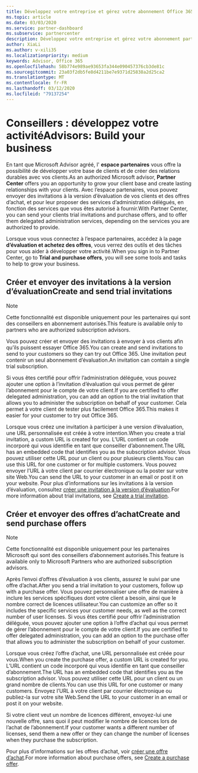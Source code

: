 ```yaml
---
title: Développez votre entreprise et gérez votre abonnement Office 365 Partner | Espace partenaires
ms.topic: article
ms.date: 03/03/2020
ms.service: partner-dashboard
ms.subservice: partnercenter
description: Développez votre entreprise et gérez votre abonnement partenaire Office 365 pour les conseillers
author: XiaLi
ms.author: v-xili35
ms.localizationpriority: medium
keywords: Advisor, Office 365
ms.openlocfilehash: 58b774e989ae93653fa344e090457376cb3de81c
ms.sourcegitcommit: 23a03f2db5fe8d4211be7e9371d25838a2d25ca2
ms.translationtype: MT
ms.contentlocale: fr-FR
ms.lasthandoff: 03/12/2020
ms.locfileid: "79137254"
---
```

# <a name="advisors-build-your-business"></a><span data-ttu-id="bb31a-104">Conseillers : développez votre activité</span><span class="sxs-lookup"><span data-stu-id="bb31a-104">Advisors: Build your business</span></span>

<span data-ttu-id="bb31a-105">En tant que Microsoft Advisor agréé, l' **espace partenaires** vous offre la possibilité de développer votre base de clients et de créer des relations durables avec vos clients.</span><span class="sxs-lookup"><span data-stu-id="bb31a-105">As an authorized Microsoft advisor, **Partner Center** offers you an opportunity to grow your client base and create lasting relationships with your clients.</span></span> <span data-ttu-id="bb31a-106">Avec l’espace partenaires, vous pouvez envoyer des invitations à la version d’évaluation de vos clients et des offres d’achat, et pour leur proposer des services d’administration délégués, en fonction des services que vous êtes autorisé à fournir.</span><span class="sxs-lookup"><span data-stu-id="bb31a-106">With Partner Center, you can send your clients trial invitations and purchase offers, and to offer them delegated administration services, depending on the services you are authorized to provide.</span></span>

<span data-ttu-id="bb31a-107">Lorsque vous vous connectez à l’espace partenaires, accédez à la page **d’évaluation et achetez des offres**, vous verrez des outils et des tâches pour vous aider à développer votre activité.</span><span class="sxs-lookup"><span data-stu-id="bb31a-107">When you sign in to Partner Center, go to **Trial and purchase offers**, you will see some tools and tasks to help to grow your business.</span></span>

## <a name="create-and-send-trial-invitations"></a><span data-ttu-id="bb31a-108">Créer et envoyer des invitations à la version d’évaluation</span><span class="sxs-lookup"><span data-stu-id="bb31a-108">Create and send trial invitations</span></span>

> [!NOTE]
> <span data-ttu-id="bb31a-109">Cette fonctionnalité est disponible uniquement pour les partenaires qui sont des conseillers en abonnement autorisés.</span><span class="sxs-lookup"><span data-stu-id="bb31a-109">This feature is available only to partners who are authorized subscription advisors.</span></span>

<span data-ttu-id="bb31a-110">Vous pouvez créer et envoyer des invitations à envoyer à vos clients afin qu’ils puissent essayer Office 365.</span><span class="sxs-lookup"><span data-stu-id="bb31a-110">You can create and send invitations to send to your customers so they can try out Office 365.</span></span> <span data-ttu-id="bb31a-111">Une invitation peut contenir un seul abonnement d’évaluation.</span><span class="sxs-lookup"><span data-stu-id="bb31a-111">An invitation can contain a single trial subscription.</span></span>

<span data-ttu-id="bb31a-112">Si vous êtes certifié pour offrir l’administration déléguée, vous pouvez ajouter une option à l’invitation d’évaluation qui vous permet de gérer l’abonnement pour le compte de votre client.</span><span class="sxs-lookup"><span data-stu-id="bb31a-112">If you are certified to offer delegated administration, you can add an option to the trial invitation that allows you to administer the subscription on behalf of your customer.</span></span> <span data-ttu-id="bb31a-113">Cela permet à votre client de tester plus facilement Office 365.</span><span class="sxs-lookup"><span data-stu-id="bb31a-113">This makes it easier for your customer to try out Office 365.</span></span>

<span data-ttu-id="bb31a-114">Lorsque vous créez une invitation à participer à une version d’évaluation, une URL personnalisée est créée à votre intention.</span><span class="sxs-lookup"><span data-stu-id="bb31a-114">When you create a trial invitation, a custom URL is created for you.</span></span> <span data-ttu-id="bb31a-115">L’URL contient un code incorporé qui vous identifie en tant que conseiller d’abonnement.</span><span class="sxs-lookup"><span data-stu-id="bb31a-115">The URL has an embedded code that identifies you as the subscription advisor.</span></span> <span data-ttu-id="bb31a-116">Vous pouvez utiliser cette URL pour un client ou pour plusieurs clients.</span><span class="sxs-lookup"><span data-stu-id="bb31a-116">You can use this URL for one customer or for multiple customers.</span></span> <span data-ttu-id="bb31a-117">Vous pouvez envoyer l’URL à votre client par courrier électronique ou la poster sur votre site Web.</span><span class="sxs-lookup"><span data-stu-id="bb31a-117">You can send the URL to your customer in an email or post it on your website.</span></span>
<span data-ttu-id="bb31a-118">Pour plus d’informations sur les invitations à la version d’évaluation, consultez [créer une invitation à la version d’évaluation](advisors-create-a-trial-invitation.md).</span><span class="sxs-lookup"><span data-stu-id="bb31a-118">For more information about trial invitations, see [Create a trial invitation](advisors-create-a-trial-invitation.md).</span></span>

## <a name="create-and-send-purchase-offers"></a><span data-ttu-id="bb31a-119">Créer et envoyer des offres d’achat</span><span class="sxs-lookup"><span data-stu-id="bb31a-119">Create and send purchase offers</span></span>

> [!NOTE]
> <span data-ttu-id="bb31a-120">Cette fonctionnalité est disponible uniquement pour les partenaires Microsoft qui sont des conseillers d’abonnement autorisés.</span><span class="sxs-lookup"><span data-stu-id="bb31a-120">This feature is available only to Microsoft Partners who are authorized subscription advisors.</span></span>

<span data-ttu-id="bb31a-121">Après l’envoi d’offres d’évaluation à vos clients, assurez le suivi par une offre d’achat.</span><span class="sxs-lookup"><span data-stu-id="bb31a-121">After you send a trial invitation to your customers, follow up with a purchase offer.</span></span> <span data-ttu-id="bb31a-122">Vous pouvez personnaliser une offre de manière à inclure les services spécifiques dont votre client a besoin, ainsi que le nombre correct de licences utilisateur.</span><span class="sxs-lookup"><span data-stu-id="bb31a-122">You can customize an offer so it includes the specific services your customer needs, as well as the correct number of user licenses.</span></span> <span data-ttu-id="bb31a-123">Si vous êtes certifié pour offrir l’administration déléguée, vous pouvez ajouter une option à l’offre d’achat qui vous permet de gérer l’abonnement pour le compte de votre client.</span><span class="sxs-lookup"><span data-stu-id="bb31a-123">If you are certified to offer delegated administration, you can add an option to the purchase offer that allows you to administer the subscription on behalf of your customer.</span></span>

<span data-ttu-id="bb31a-124">Lorsque vous créez l’offre d’achat, une URL personnalisée est créée pour vous.</span><span class="sxs-lookup"><span data-stu-id="bb31a-124">When you create the purchase offer, a custom URL is created for you.</span></span> <span data-ttu-id="bb31a-125">L’URL contient un code incorporé qui vous identifie en tant que conseiller d’abonnement.</span><span class="sxs-lookup"><span data-stu-id="bb31a-125">The URL has an embedded code that identifies you as the subscription advisor.</span></span> <span data-ttu-id="bb31a-126">Vous pouvez utiliser cette URL pour un client ou un grand nombre de clients.</span><span class="sxs-lookup"><span data-stu-id="bb31a-126">You can use this URL for one customer or many customers.</span></span> <span data-ttu-id="bb31a-127">Envoyez l’URL à votre client par courrier électronique ou publiez-la sur votre site Web.</span><span class="sxs-lookup"><span data-stu-id="bb31a-127">Send the URL to your customer in an email or post it on your website.</span></span>

<span data-ttu-id="bb31a-128">Si votre client veut un nombre de licences différent, envoyez-lui une nouvelle offre, sans quoi il peut modifier le nombre de licences lors de l’achat de l’abonnement.</span><span class="sxs-lookup"><span data-stu-id="bb31a-128">If your customer wants a different number of licenses, send them a new offer or they can change the number of licenses when they purchase the subscription.</span></span>

<span data-ttu-id="bb31a-129">Pour plus d’informations sur les offres d’achat, voir [créer une offre d’achat](advisor-create-a-purchase-offer.md).</span><span class="sxs-lookup"><span data-stu-id="bb31a-129">For more information about purchase offers, see [Create a purchase offer](advisor-create-a-purchase-offer.md).</span></span>